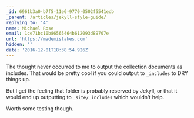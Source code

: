 ```yaml
---
_id: 6961b3a0-b7f5-11e6-9770-0502f5541edb
_parent: /articles/jekyll-style-guide/
replying_to: '4'
name: Michael Rose
email: 1ce71bc10b86565464b612093d89707e
url: 'https://mademistakes.com'
hidden: ''
date: '2016-12-01T18:38:54.926Z'
---
```


The thought never occurred to me to output the collection documents as includes.
That would be pretty cool if you could output to `_includes` to DRY things up.

But I get the feeling that folder is probably reserved by Jekyll, or that it
would end up outputting to `_site/_includes` which wouldn't help.

Worth some testing though.
